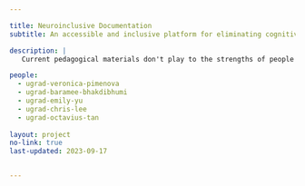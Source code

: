 ```yaml
---

title: Neuroinclusive Documentation
subtitle: An accessible and inclusive platform for eliminating cognitive barriers in pedagogical material

description: |
   Current pedagogical materials don't play to the strengths of people with cognitive differences, such as ADHD, dyslexia, and autism, that impose barriers to learning. Our goal is to remove these barriers by creating a new learning platform that alters materials based on one's cognitive style. 

people: 
  - ugrad-veronica-pimenova
  - ugrad-baramee-bhakdibhumi
  - ugrad-emily-yu
  - ugrad-chris-lee
  - ugrad-octavius-tan
  
layout: project
no-link: true
last-updated: 2023-09-17


---
```

